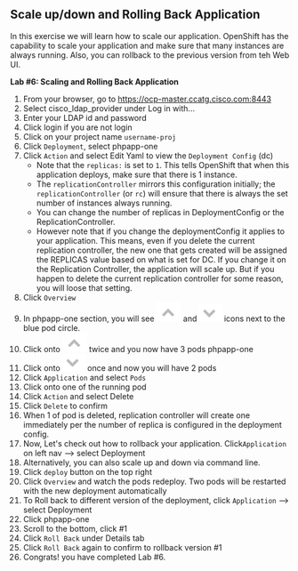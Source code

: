 ## Scale up/down and Rolling Back Application 
In this exercise we will learn how to scale our application. OpenShift has the capability to scale your application and make sure that many instances are always running. Also, you can rollback to the previous version from teh Web UI.

**Lab #6: Scaling and Rolling Back Application**

1. From your browser, go to https://ocp-master.ccatg.cisco.com:8443
2. Select cisco_ldap_provider under Log in with...
3. Enter your LDAP id and password
4. Click login if you are not login
5. Click on your project name `username-proj`
6. Click `Deployment`, select phpapp-one
7. Click `Action` and select Edit Yaml to view the `Deployment Config` (dc)
	- Note that the `replicas:` is set to `1`. This tells OpenShift that when this application deploys, make sure that there is 1 instance.
	- The `replicationController` mirrors this configuration initially; the `replicationController` (or `rc`) will ensure that there is always the set number of instances always running.
	- You can change the number of replicas in DeploymentConfig or the ReplicationController.
	- However note that if you change the deploymentConfig it applies to your application. This means, even if you delete the current replication controller, the new one that gets created will be assigned the REPLICAS value based on what is set for DC. If you change it on the Replication Controller, the application will scale up. But if you happen to delete the current replication controller for some reason, you will loose that setting.
8. Click `Overview`
9. In phpapp-one section, you will see  ![image](images/scale_up.jpg) and ![image](images/scale_down.jpg) icons next to the blue pod circle.
9. Click onto ![image](images/scale_up.jpg) twice and you now have 3 pods phpapp-one
10. Click onto ![image](images/scale_down.jpg) once and now you will have 2 pods 
11. Click `Application` and select `Pods`
12. Click onto one of the running pod
13. Click `Action` and select Delete
14. Click `Delete` to confirm
15. When 1 of pod is deleted, replication controller will create one immediately per the number of replica is configured in the deployment config.
20. Now, Let's check out how to rollback your application. Click`Application` on left nav —> select Deployment
21. Alternatively, you can also scale up and down via command line.
22. Click `deploy` button on the top right
23. Click `Overview` and watch the pods redeploy. Two pods will be restarted with the new deployment automatically
24. To Roll back to different version of the deployment, click `Application` —> select Deployment
25. Click phpapp-one
26. Scroll to the bottom, click #1 
27. Click `Roll Back` under Details tab
28. Click `Roll Back` again to confirm to rollback version #1
29. Congrats! you have completed Lab #6.




